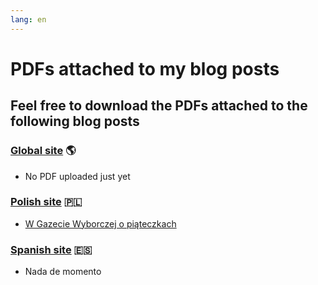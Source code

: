 ```yaml
---
lang: en
---
```


# PDFs attached to my blog posts

## Feel free to download the PDFs attached to the following blog posts

### [Global site](/archive) 🌎

- No PDF uploaded just yet

### [Polish site](/pl/archiwum) 🇵🇱

- [W Gazecie Wyborczej o piąteczkach](/pl/gazeta/)

### [Spanish site](/es/archivo) 🇪🇸

- Nada de momento